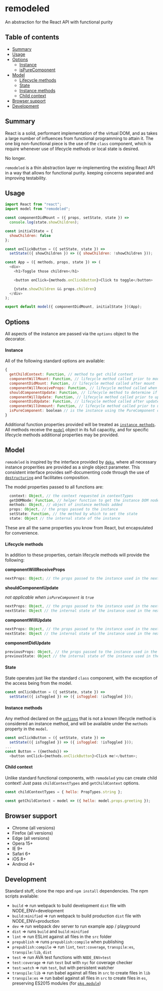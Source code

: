 # remodeled

An abstraction for the React API with functional purity

## Table of contents

* [Summary](#summary)
* [Usage](#usage)
* [Options](#options)
  * [Instance](#instance)
  * [isPureComponent](#ispurecomponent)
* [Model](#model)
  * [Lifecycle methods](#lifecycle-methods)
  * [State](#state)
  * [Instance methods](#instance-methods)
  * [Child context](#child-context)
* [Browser support](#browser-support)
* [Development](#development)

## Summary

React is a solid, performant implementation of the virtual DOM, and as takes a large number of influences from functional programming to attain it. The one big non-functional piece is the use of the `class` component, which is require whenever use of lifecycle methods or local state is desired.

No longer.

`remodeled` is a thin abstraction layer re-implementing the existing React API in a way that allows for functional purity. keeping concerns separated and improving testability.

## Usage

```javascript
import React from "react";
import model from "remodeled";

const componentDidMount = ({ props, setState, state }) =>
  console.log(state.showChildren);

const initialState = {
  showChildren: false
};

const onClickButton = ({ setState, state }) =>
  setState(({ showChildren }) => ({ showChildren: !showChildren }));

const App = ({ methods, props, state }) => (
  <div>
    <h1>Toggle those children</h1>

    <button onClick={methods.onClickButton}>Click to toggle</button>

    {state.showChildren && props.children}
  </div>
);

export default model({ componentDidMount, initialState })(App);
```

## Options

All aspects of the instance are passed via the `options` object to the decorator.

#### Instance

All of the following standard options are available:

```javascript
{
  getChildContext: Function, // method to get child context
  componentWillMount: Function, // lifecycle method called prior to mount
  componentDidMount: Function, // lifecycle method called after mount
  componentWillReceiveProps: Function, // lifecycle method called when receiving new props
  shouldComponentUpdate: Function, // lifecycle method to determine if component should update
  componentWillUpdate: Function, // lifecycle method called prior to update
  componentDidUpdate: Function, // lifecycle method called after update
  componentWillUnmount: Function, // lifecycle method called prior to unmount
  isPureComponent: boolean // is the instance using the PureComponent optimization
}
```

Additional function properties provided will be treated as [`instance methods`](#instance-methods). All methods receive the [`model`](#model) object in its full capacitiy, and for specific lifecycle methods additional properties may be provided.

## Model

`remodeled` is inspired by the interface provided by [`deku`](https://github.com/anthonyshort/deku), where all necessary instance properities are provided as a single object parameter. This consistent interface provides self-documenting code through the use of [`destructuring`](https://developer.mozilla.org/en-US/docs/Web/JavaScript/Reference/Operators/Destructuring_assignment) and facilitates composition.

The model properties passed to all functions are:

```javascript
  context: Object, // the context requested in contextTypes
  getDOMNode: Function, // helper function to get the instance DOM node
  methods: Object, // object of instance methods added
  props: Object, // the props passed to the instance
  setState: Function, // the method by which to set the state
  state: Object // the internal state of the instance
```

These are all the same properties you know from React, but encapsulated for convenience.

#### Lifecycle methods

In addition to these properties, certain lifecycle methods will provide the following:

**componentWillReceiveProps**

```javascript
nextProps: Object; // the props passed to the instance used in the next render
```

**shouldComponentUpdate**

_not applicable when `isPureComponent` is `true`_

```javascript
nextProps: Object, // the props passed to the instance used in the next render
nextState: Object // the internal state of the instance used in the next render
```

**componentWillUpdate**

```javascript
nextProps: Object, // the props passed to the instance used in the next render
nextState: Object // the internal state of the instance used in the next render
```

**componentDidUpdate**

```javascript
previousProps: Object, // the props passed to the instance used in the previous render
previousState: Object // the internal state of the instance used in the previous render
```

#### State

State operates just like the standard `class` component, with the exception of the access being from the model.

```javascript
const onClickButton = ({ setState, state }) =>
  setState(({ isToggled }) => ({ isToggled: !isToggled }));
```

#### Instance methods

Any method declared on the [`options`](#options) that is not a known lifecycle method is considered an instance method, and will be available under the `methods` property in the `model`.

```javascript
const onClickButton = ({ setState, state }) =>
  setState(({ isToggled }) => ({ isToggled: !isToggled }));
...
const Button = ({methods}) =>
  <button onClick={methods.onClickButton}>Click me!</button>;
```

#### Child context

Unlike standard functional components, with `remodeled` you can create child context! Just pass `childContextTypes` and `getChildContext` options.

```javascript
const childContextTypes = { hello: PropTypes.string };

const getChildContext = model => ({ hello: model.props.greeting });
```

## Browser support

* Chrome (all versions)
* Firefox (all versions)
* Edge (all versions)
* Opera 15+
* IE 9+
* Safari 6+
* iOS 8+
* Android 4+

## Development

Standard stuff, clone the repo and `npm install` dependencies. The npm scripts available:

* `build` => run webpack to build development `dist` file with NODE_ENV=development
* `build:minified` => run webpack to build production `dist` file with NODE_ENV=production
* `dev` => run webpack dev server to run example app / playground
* `dist` => runs `build` and `build:minified`
* `lint` => run ESLint against all files in the `src` folder
* `prepublish` => runs `prepublish:compile` when publishing
* `prepublish:compile` => run `lint`, `test:coverage`, `transpile:es`, `transpile:lib`, `dist`
* `test` => run AVA test functions with `NODE_ENV=test`
* `test:coverage` => run `test` but with `nyc` for coverage checker
* `test:watch` => run `test`, but with persistent watcher
* `transpile:lib` => run babel against all files in `src` to create files in `lib`
* `transpile:es` => run babel against all files in `src` to create files in `es`, preserving ES2015 modules (for
  [`pkg.module`](https://github.com/rollup/rollup/wiki/pkg.module))
